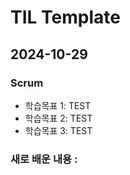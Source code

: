 # TIL Template
## 2024-10-29

### Scrum
- 학습목표 1: TEST
- 학습목표 2: TEST
- 학습목표 3: TEST

### 새로 배운 내용 :

